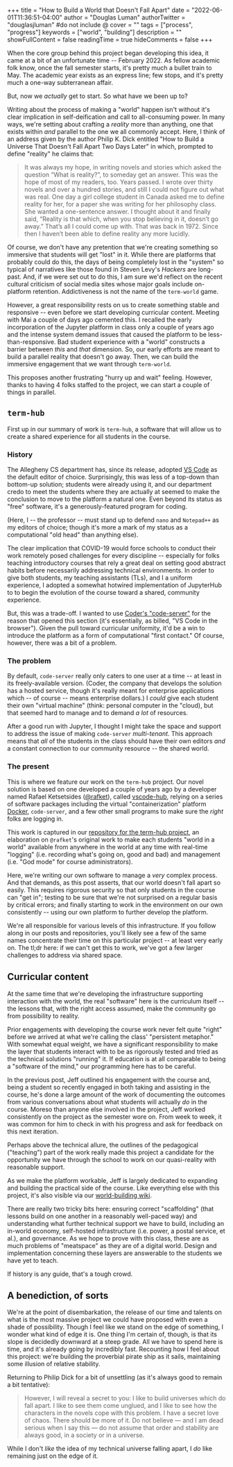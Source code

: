+++
title = "How to Build a World that Doesn't Fall Apart"
date = "2022-06-01T11:36:51-04:00"
author = "Douglas Luman"
authorTwitter = "douglasjluman" #do not include @
cover = ""
tags = ["process", "progress"]
keywords = ["world", "building"]
description = ""
showFullContent = false
readingTime = true
hideComments = false
+++

When the core group behind this project began developing this idea, it came at a bit of an unfortunate time -- February 2022. As fellow academic 
folk know, once the fall semester starts, it's pretty much a bullet train to May. The academic year exists as an express line; few stops, and 
it's pretty much a one-way subterranean affair.

But, now we _actually_ get to start. So what have we been up to?

Writing about the process of making a "world" happen isn't without it's clear implication in self-deification and call to all-consuming power. 
In many ways, we're setting about crafting a _reality_ more than anything, one that exists within _and_ parallel to the one we all commonly
accept. Here, I think of an address given by the author Philip K. Dick entitled "How to Build a Universe That Doesn't Fall Apart Two Days Later"
in which, prompted to define "reality" he claims that:

> It was always my hope, in writing novels and stories which asked the question “What is reality?”, to someday get an answer. This was the hope 
> of most of my readers, too. Years passed. I wrote over thirty novels and over a hundred stories, and still I could not figure out what was real.
> One day a girl college student in Canada asked me to define reality for her, for a paper she was writing for her philosophy class. 
> She wanted a one-sentence answer. I thought about it and finally said, “Reality is that which, when you stop believing in it, doesn’t go away.” 
> That’s all I could come up with. That was back in 1972. Since then I haven’t been able to define reality any more lucidly.
 
Of course, we don't have any pretention that we're creating something so immersive that students will get "lost" in it. While there are platforms
that probably could do this, the days of being completely lost in the "system" so typical of narratives like those found in Steven Levy's _Hackers_
are long-past. And, if we were set out to do this, I am sure we'd reflect on the recent cultural criticism of social media sites whose major goals
include on-platform retention. Addictiveness is not the name of the `term-world` game.

However, a great responsibility rests on us to create something stable and responsive -- even before we start developing curricular content. Meeting
with Mai a couple of days ago cemented this. I recalled the early incorporation of the Jupyter platform in class only a couple of years ago and the
intense system demand issues that caused the platform to be less-than-responsive. Bad student experience with a "world" constructs a barrier between
_this_ and _that_ dimension. So, our early efforts are meant to build a parallel reality that doesn't go away. Then, we can build the immersive
engagement that we want through `term-world`.

This proposes another frustrating "hurry up and wait" feeling. However, thanks to having 4 folks staffed to the project, we can start a couple
of things in parallel.

## `term-hub`

First up in our summary of work is `term-hub`, a software that will allow us to create a shared experience for all students in the course.

### History

The Allegheny CS department has, since its release, adopted [VS Code](https://code.visualstudio.com/) as the default editor of choice. Surprisingly, 
this was less of a top-down than bottom-up solution; students were already using it, and our department credo to meet the students where they are 
actually at seemed to make the conclusion to move to the platform a natural one. Even beyond its status as "free" software, it's a generously-featured
program for coding.

(Here, I -- the professor -- must stand up to defend `nano` and `Notepad++` as my editors of choice; though it's more a mark of my status as a
computational "old head" than anything else).

The clear implication that COVID-19 would force schools to conduct their work remotely posed challenges for every discipline -- especially for folks
teaching introductory courses that rely a great deal on setting good abstract habits before necessarily addressing technical environments. In order to
give both students, my teaching assistants (TLs), and I a uniform experience, I adopted a somewhat hotwired implementation of JupyterHub to to begin
the evolution of the course toward a shared, community experience.

But, this was a trade-off. I wanted to use [Coder's "code-server"](https://github.com/coder/code-serverhttps://github.com/coder/code-server) for the reason
that opened this section (it's essentially, as billed, "VS Code in the browser"). Given the pull toward curricular uniformity, it'd be a win to introduce
the platform as a form of computational "first contact." Of course, however, there was a bit of a problem.

### The problem

By default, `code-server` really only caters to one user at a time -- at least in its freely-available version. (Coder, the company that develops the 
solution has a hosted service, though it's really meant for enterprise applications which -- of course -- means enterprise dollars.) I _could_ give
each student their own "virtual machine" (think: personal computer in the "cloud), but that seemed hard to manage and to demand _a lot_ of resources.

After a good run with Jupyter, I thought I might take the space and support to address the issue of making `code-server` _multi-tenant_. This approach
means that _all_ of the students in the class should have their own editors _and_ a constant connection to our community resource -- the shared world.

### The present

This is where we feature our work on the `term-hub` project. Our novel solution is based on one developed a couple of years ago by a developer named
Rafael Ketsetsides ([@rafket](https://github.com/rafket)), called [vscode-hub](https://github.com/rafket/vscode-hub), relying on a series of software packages including the virtual "containerization" platform
[Docker](https://docker.io), `code-server`, and a few other small programs to make sure the _right_ folks are logging in.

This work is captured in our [repository for the term-hub project](https://github.com/term-world/term-hubhttps://github.com/term-world/term-hub), an elaboration
on `@rafket`'s original work to make each students "world in a world" available from anywhere in the world at any time with real-time "logging" (i.e. recording
what's going on, good and bad) and management (i.e. "God mode" for course administrators).

Here, we're writing our own software to manage a _very_ complex process. And that demands, as this post asserts, that our world doesn't fall apart so easily.
This requires rigorous security so that only students in the course can "get in"; testing to be sure that we're not surprised on a regular basis by critical
errors; and finally starting to work in the environment on our own consistently -- using our own platform to further develop the platform.

We're all responsible for various levels of this infrastructure. If you follow along in our posts and repositories, you'll likely see a few of the same
names concentrate their time on this particular project -- at least very early on. The tl;dr here: if we can't get this to work, we've got a few
larger challenges to address via shared space.

## Curricular content

At the same time that we're developing the infrastructure supporting interaction with the world, the real "software" here is the curriculum itself -- the
lessons that, with the right access assumed, make the community go from possibility to reality. 

Prior engagements with developing the course work never felt quite "right" before we arrived at what we're calling the class' "persistent metaphor." With
somewhat equal weight, we have a significant responsibility to make the layer that students interact with to be as rigorously tested and tried as the 
technical solutions "running" it. If education is at all comparable to being a "software of the mind," our programming here has to be careful.

In the previous post, Jeff outlined his engagement with the course and, being a student so recently engaged in both taking and assisting in the course, he's
done a large amount of the work of documenting the outcomes from various conversations about what students will actually _do_ in the course. Moreso than
anyone else involved in the project, Jeff worked consistently on the project as the semester wore on. From week to week, it was common for him to check in
with his progress and ask for feedback on this next iteration.

Perhaps above the technical allure, the outlines of the pedagogical ("teaching") part of the work really made this project a candidate for the opportunity we 
have through the school to work on our quasi-reality with reasonable support.

As we make the platform workable, Jeff is largely dedicated to expanding and building the practical side of the course. Like everything else with this project, 
it's also visible via our [world-building wiki](https://github.com/term-world/world-building/wiki).

There are really two tricky bits here: ensuring correct "scaffolding" (that lessons build on one another in a reasonably well-paced way) and understanding what
further technical support we have to build, including an in-world economy, self-hosted infrastructure (i.e. power, a postal service, et al.), and governance. As
we hope to prove with this class, these are as much problems of "meatspace" as they are of a digital world. Design and implementation concerning these layers
are answerable to the students we have yet to teach.

If history is any guide, that's a tough crowd.

## A benediction, of sorts

We're at the point of disembarkation, the release of our time and talents on what is the most massive project we could have proposed with even a shade of
possibility. Though I feel like we stand on the edge of something, I wonder what kind of edge it is. One thing I'm certain of, though, is that its slope is
decidedly downward at a steep grade. All we have to spend here is time, and it's already going by incredibly fast. Recounting how I feel about this project:
we're building the proverbial pirate ship as it sails, maintaining some illusion of relative stability.

Returning to Philip Dick for a bit of unsettling (as it's always good to remain a bit tentative):

> However, I will reveal a secret to you: I like to build universes which do fall apart. I like to see them come unglued, and I like to see how the characters 
> in the novels cope with this problem. I have a secret love of chaos. There should be more of it. Do not believe — and I am dead serious when I say this — do 
> not assume that order and stability are always good, in a society or in a universe.

While I don't _like_ the idea of my technical universe falling apart, I _do_ like remaining just on the edge of it.
